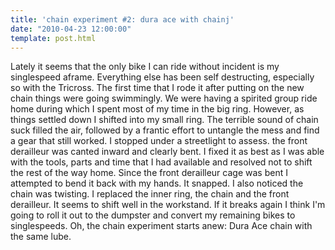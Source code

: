 ```yaml
---
title: 'chain experiment #2: dura ace with chainj'
date: "2010-04-23 12:00:00"
template: post.html
---
```


Lately it seems that the only bike I can ride without incident is my singlespeed aframe. Everything else has been self destructing, especially so with the Tricross. The first time that I rode it after putting on the new chain things were going swimmingly. We were having a spirited group ride home during which I spent most of my time in the big ring. However, as things settled down I shifted into my small ring. The terrible sound of chain suck filled the air, followed by a frantic effort to untangle the mess and find a gear that still worked. I stopped under a streetlight to assess. the front derailleur was canted inward and clearly bent. I fixed it as best as I was able with the tools, parts and time that I had available and resolved not to shift the rest of the way home. Since the front derailleur cage was bent I attempted to bend it back with my hands. It snapped. I also noticed the chain was twisting. I replaced the inner ring, the chain and the front derailleur. It seems to shift well in the workstand. If it breaks again I think I'm going to roll it out to the dumpster and convert my remaining bikes to singlespeeds. Oh, the chain experiment starts anew: Dura Ace chain with the same lube.